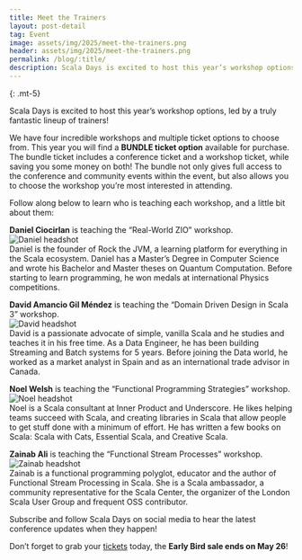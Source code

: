 ```yaml
---
title: Meet the Trainers
layout: post-detail
tag: Event
image: assets/img/2025/meet-the-trainers.png
header: assets/img/2025/meet-the-trainers.png
permalink: /blog/:title/
description: Scala Days is excited to host this year’s workshop options, led by a truly fantastic lineup of trainers!
---
```

{: .mt-5}

Scala Days is excited to host this year’s workshop options, led by a truly fantastic lineup of trainers!


We have four incredible workshops and multiple ticket options to choose from. This year you will find a **BUNDLE ticket option** available for purchase. The bundle ticket includes a conference ticket and a workshop ticket, while saving you some money on both! The bundle not only gives full access to the conference and community events within the event, but also allows you to choose the workshop you’re most interested in attending.


Follow along below to learn who is teaching each workshop, and a little bit about them:


**Daniel Ciocirlan** is teaching the “Real-World ZIO” workshop.  
![Daniel headshot](/img/assets/workshops/DanielCiocirlan.png)  
Daniel is the founder of Rock the JVM, a learning platform for everything in the Scala ecosystem. Daniel has a Master’s Degree in Computer Science and wrote his Bachelor and Master theses on Quantum Computation. Before starting to learn programming, he won medals at international Physics competitions.



**David Amancio Gil Méndez** is teaching the “Domain Driven Design in Scala 3” workshop.  
![David headshot](/img/assets/workshops/DavidGil.jpg)  
David is a passionate advocate of simple, vanilla Scala and he studies and teaches it in his free time. As a Data Engineer, he has been building Streaming and Batch systems for 5 years. Before joining the Data world, he worked as a market analyst in Spain and as an international trade advisor in Canada.



**Noel Welsh** is teaching the “Functional Programming Strategies” workshop.  
![Noel headshot](/img/assets/workshops/NoelWelsh.jpg)  
Noel is a Scala consultant at Inner Product and Underscore. He likes helping teams succeed with Scala, and creating libraries in Scala that allow people to get stuff done with a minimum of effort. He has written a few books on Scala: Scala with Cats, Essential Scala, and Creative Scala.



**Zainab Ali** is teaching the “Functional Stream Processes” workshop.  
![Zainab headshot](/img/assets/team/ZainabAli.jpg)  
Zainab is a functional programming polyglot, educator and the author of Functional Stream Processing in Scala. She is a Scala ambassador, a community representative for the Scala Center, the organizer of the London Scala User Group and frequent OSS contributor.



Subscribe and follow Scala Days on social media to hear the latest conference updates when they happen!  

Don’t forget to grab your <a href="https://scaladays.org/tickets">tickets</a> today, the **Early Bird sale ends on May 26**!

